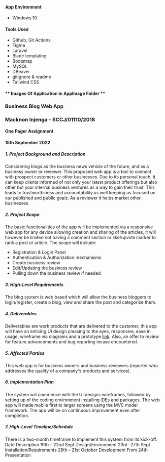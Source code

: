 #### App Environment
- Windows 10

#### Tools Used
- Github, Git Actions
- Figma
- Laravel
- Blade templating
- Bootstrap
- MySQL
- DBeaver
- gitignore & readme
- Tailwind CSS

#### ** Images Of Application in AppImage Folder **

### Business Blog Web App
### Macknon Injenga – SCCJ/01110/2018
#### One Pager Assignment
#### 15th September 2022
##### 1.	Project Background and Description
Considering blogs as the business news vehicle of the future, and as a business owner or reviewer. This proposed web app is a tool to connect with prospect customers or other businesses. Due to its personal touch, it can keep clients informed of not only your latest product offerings but also other but your internal business ventures as a way to gain their trust. This leads to trustworthiness and accountability as well keeping us focused on our published and public goals. As a reviewer it helps market other businesses.
##### 2.	Project Scope
The basic functionalities of the app will be implemented via a responsive web app for any device allowing creation and sharing of the articles, it will however be limited not having a comment section or like/upvote marker to rank a post or article.
The scope will include:
- Registration & Login Panel
- Authentication & Authorization mechanisms
- Create business review
- Edit/Updating the business review
- Pulling down the business review if needed.

##### 3.	High-Level Requirements
The blog system is web based which will allow the business bloggers to login/register, create a blog, view and share the post and categorize them. 
##### 4.	Deliverables
Deliverables are work products that are delivered to the customer, this app will have an enticing UI design pleasing to the eyes, responsive, ease in usage, wireframe via diagrams and a prototype [link](https://www.figma.com/file/vlXGEjDvnlrCRh4pTDzbGm/Business-Rev-App?node-id=2%3A2&t=0daZLG1ItKVoSgmN-1). Also, an offer to review for feature advancements and bug reporting incase encountered.
##### 5.	Affected Parties
This web app is for business owners and business reviewers (reporter who addresses the quality of a company's products and services).
##### 6.	Implementation Plan
The system will commence with the UI designs wireframes, followed by setting up of the coding environment installing IDEs and packages. The web app will made mobile first to larger screens using the MVC model framework. The app will be on continuous improvement even after completion.
##### 7.	High-Level Timeline/Schedule
There is a two-month timeframe to implement this system from its kick-off.
Date	Description
19th – 22nd Sept	Design/Environment
23rd- 27th Sept	Installation/Requirements
28th – 21st October	Development
From 24th 	Presentation

